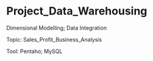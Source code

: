 # Project_Data_Warehousing
Dimensional Modelling; Data Integration

Topic: Sales_Profit_Business_Analysis

Tool: Pentaho; MySQL

